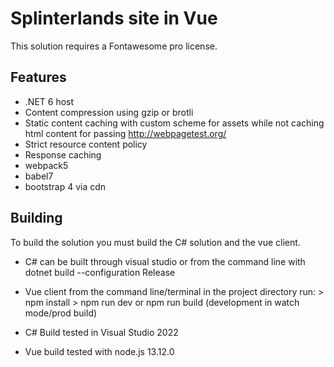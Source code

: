 # Splinterlands site in Vue
This solution requires a Fontawesome pro license.  

## Features
 * .NET 6 host
 * Content compression using gzip or brotli 
 * Static content caching with custom scheme for assets while not caching html content for passing http://webpagetest.org/ 
 * Strict resource content policy
 * Response caching
 * webpack5
 * babel7
 * bootstrap 4 via cdn


## Building
To build the solution you must build the C# solution and the vue client.  
* C# can be built through visual studio or from the command line with dotnet build --configuration Release
* Vue client from the command line/terminal in the project directory run:
		> npm install
		> npm run dev or npm run build   (development in watch mode/prod build)

* C# Build tested in Visual Studio 2022
* Vue build tested with node.js 13.12.0
